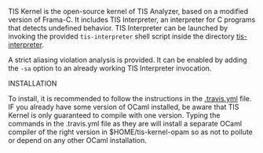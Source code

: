 
TIS Kernel is the open-source kernel of TIS Analyzer, based on a
modified version of Frama-C. It includes TIS Interpreter, an
interpreter for C programs that detects undefined behavior. TIS
Interpreter can be launched by invoking the provided `tis-interpreter`
shell script inside the directory [tis-interpreter](tis-interpreter).

A strict aliasing violation analysis is provided. It can be enabled by
adding the `-sa` option to an already working TIS Interpreter invocation.

INSTALLATION

To install, it is recommended to follow the instructions in the
[.travis.yml](.travis.yml) file. IF you already have some version of OCaml
installed, be aware that TIS Kernel is only guaranteed to compile with
one version. Typing the commands in the .travis.yml file as they are
will install a separate OCaml compiler of the right version in
$HOME/tis-kernel-opam so as not to pollute or depend on any other
OCaml installation.
